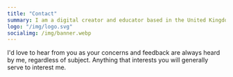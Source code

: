 ```yaml
---
title: "Contact"
summary: I am a digital creator and educator based in the United Kingdom. My mission is to make the world a better and more diverse place through improved education and opportunities.
logo: "/img/logo.svg"
socialimg: /img/banner.webp
---
```


I'd love to hear from you as your concerns and feedback are always heard by me, regardless of subject. Anything that interests you will generally serve to interest me.
